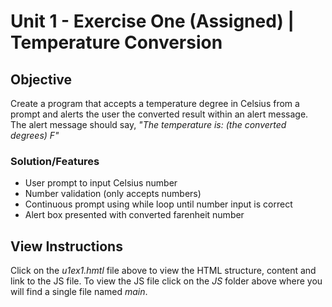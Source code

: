 # Unit 1 - Exercise One (Assigned) | Temperature Conversion

## Objective

Create a program that accepts a temperature degree in Celsius from a prompt and alerts the user the converted result within an alert message. The alert message should say, _"The temperature is: (the converted degrees) F"_

### Solution/Features

- User prompt to input Celsius number
- Number validation (only accepts numbers)
- Continuous prompt using while loop until number input is correct
- Alert box presented with converted farenheit number

## View Instructions

Click on the _u1ex1.hmtl_ file above to view the HTML structure, content and link to the JS file. To view the JS file click on the _JS_ folder above where you will find a single file named _main_.
